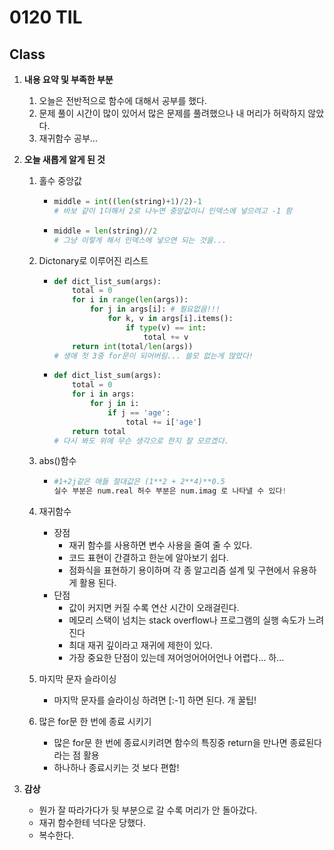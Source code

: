 # 0120 TIL

## Class

 1. **내용 요약 및 부족한 부분**

    1. 오늘은 전반적으로 함수에 대해서 공부를 했다.
    2. 문제 풀이 시간이 많이 있어서 많은 문제를 풀려했으나 내 머리가 허락하지 않았다.
    2. 재귀함수 공부...

 2. **오늘 새롭게 알게 된 것**

    1. 홀수 중앙값
       * ```python
         middle = int((len(string)+1)/2)-1
         # 바보 같이 1더해서 2로 나누면 중앙값이니 인덱스에 넣으려고 -1 함
         ```

       * ```python
         middle = len(string)//2 
         # 그냥 이렇게 해서 인덱스에 넣으면 되는 것을...
         ```

    2. Dictonary로 이루어진 리스트
       * ```python
         def dict_list_sum(args):
             total = 0
             for i in range(len(args)):
                 for j in args[i]: # 필요없음!!!
                     for k, v in args[i].items():
                         if type(v) == int:
                             total += v
             return int(total/len(args))
         # 생애 첫 3중 for문이 되어버림... 쓸모 없는게 많았다!
         ```

       * ```python
         def dict_list_sum(args):
             total = 0 
             for i in args:
                 for j in i:
                     if j == 'age':
                         total += i['age']
             return total
         # 다시 봐도 위에 무슨 생각으로 한지 잘 모르겠다.
         ```

    3. abs()함수
       * ```python
         #1+2j같은 애들 절대값은 (1**2 + 2**4)**0.5
         실수 부분은 num.real 허수 부분은 num.imag 로 나타낼 수 있다!
         ```

    4. 재귀함수

       * 장점
         * 재귀 함수를 사용하면 변수 사용을 줄여 줄 수 있다.
         * 코드 표현이 간결하고 한눈에 알아보기 쉽다.
         * 점화식을 표현하기 용이하며 각 종 알고리즘 설계 및 구현에서 유용하게 활용 된다.
       * 단점
         * 값이 커지면 커질 수록 연산 시간이 오래걸린다.
         * 메모리 스택이 넘치는 stack overflow나 프로그램의 실행 속도가 느려진다
         * 최대 재귀 깊이라고 재귀에 제한이 있다.
         * 가장 중요한 단점이  있는데 져어엉어어어언나 어렵다... 하...

    5. 마지막 문자 슬라이싱

       * 마지막 문자를 슬라이싱 하려면 [:-1] 하면 된다. 개 꿀팁!

    6. 많은 for문 한 번에 종료 시키기

       * 많은 for문 한 번에 종료시키려면 함수의 특징중 return을 만나면 종료된다라는 점 활용
       * 하나하나 종료시키는 것 보다 편함!

 3. **감상**

    * 뭔가 잘 따라가다가 뒷 부분으로 갈 수록 머리가 안 돌아갔다.
    * 재귀 함수한테 넉다운 당했다.
    * 복수한다.


